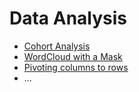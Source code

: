# Data Analysis
- [Cohort Analysis](cohort-analysis.ipynb)
- [WordCloud with a Mask](wordcloud-with-a-mask.ipynb)
- [Pivoting columns to rows](pivoting-columns-to-rows.ipynn)
- ...

